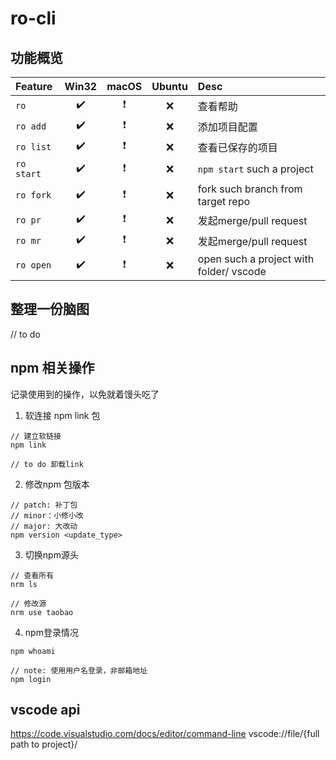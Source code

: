 # ro-cli

## 功能概览

Feature     | Win32 | macOS | Ubuntu | Desc 
:-          |  :-:  |  :-:  |   :-:  | :-
`ro`        |  ✔️   |   ❗   |   ❌  | 查看帮助 
`ro add`    |  ✔️   |   ❗   |   ❌  | 添加项目配置
`ro list`   |  ✔️   |   ❗   |   ❌  | 查看已保存的项目
`ro start`  |  ✔️   |   ❗   |   ❌  | `npm start` such a project
`ro fork`   |  ✔️   |   ❗   |   ❌  | fork such branch from target repo
`ro pr`     |  ✔️   |   ❗   |   ❌  | 发起merge/pull request
`ro mr`     |  ✔️   |   ❗   |   ❌  | 发起merge/pull request
`ro open`   |  ✔️   |   ❗   |   ❌  | open such a project with folder/ vscode


## 整理一份脑图
// to do


## npm 相关操作
记录使用到的操作，以免就着馒头吃了

1. 软连接 npm link 包
```shell
// 建立软链接
npm link

// to do 卸载link
```

2. 修改npm 包版本
```shell
// patch: 补丁包
// minor：小修小改
// major: 大改动
npm version <update_type>
```

3. 切换npm源头
```shell
// 查看所有
nrm ls

// 修改源
nrm use taobao
```

4. npm登录情况
```shell
npm whoami

// note: 使用用户名登录，非邮箱地址
npm login
```

## vscode api
https://code.visualstudio.com/docs/editor/command-line
vscode://file/{full path to project}/
